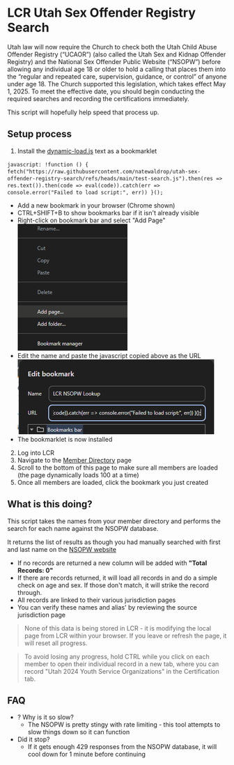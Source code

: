 # LCR Utah Sex Offender Registry Search

Utah law will now require the Church to check both the Utah Child Abuse Offender Registry (“UCAOR”) (also called the Utah Sex and Kidnap Offender Registry) and the National Sex Offender Public Website (“NSOPW”) before allowing any individual age 18 or older to hold a calling that places them into the “regular and repeated care, supervision, guidance, or control” of anyone under age 18. The Church supported this legislation, which takes effect May 1, 2025. To meet the effective date, you should begin conducting the required searches and recording the certifications immediately.


This script will hopefully help speed that process up.


## Setup process
1. Install the [dynamic-load.js](dynamic-load.js) text as a bookmarklet
```
javascript: !function () { fetch("https://raw.githubusercontent.com/natewaldrop/utah-sex-offender-registry-search/refs/heads/main/test-search.js").then(res => res.text()).then(code => eval(code)).catch(err => console.error("Failed to load script:", err)) }();
```

* Add a new bookmark in your browser (Chrome shown)
* CTRL+SHIFT+B to show bookmarks bar if it isn't already visible
* Right-click on bookmark bar and select "Add Page"
![alt text](images/add-page.png)
* Edit the name and paste the javascript copied above as the URL
 ![alt text](images/edit-bookmark.png)
 * The bookmarklet is now installed


2. Log into LCR
3. Navigate to the [Member Directory](https://lcr.churchofjesuschrist.org/records/member-list?lang=eng) page
4. Scroll to the bottom of this page to make sure all members are loaded (the page dynamically loads 100 at a time)
5. Once all members are loaded, click the bookmark you just created


## What is this doing?

This script takes the names from your member directory and performs the search for each name against the NSOPW database.

It returns the list of results as though you had manually searched with first and last name on the [NSOPW website](https://www.nsopw.gov/search-public-sex-offender-registries)

* If no records are returned a new column will be added with **"Total Records: 0"**
* If there are records returned, it will load all records in and do a simple check on age and sex. If those don't match, it will strike the record through. 
* All records are linked to their various jurisdiction pages
* You can verify these names and alias' by reviewing the source jurisdiction page


> None of this data is being stored in LCR - it is modifying the local page from LCR within your browser. If you leave or refresh the page, it will reset all progress.


> To avoid losing any progress, hold CTRL while you click on each member to open their individual record in a new tab, where you can record "Utah 2024 Youth Service Organizations" in the Certification tab.

## FAQ
* ? Why is it so slow?
    * The NSOPW is pretty stingy with rate limiting - this tool attempts to slow things down so it can function 
* Did it stop?
    * If it gets enough 429 responses from the NSOPW database, it will cool down for 1 minute before continuing

